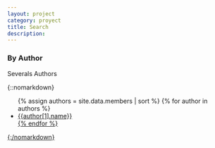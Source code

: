 ```yaml
---
layout: project
category: proyect
title: Search
description: 
---
```


<h3>By Author</h3>
<p>Severals Authors</p>
 {::nomarkdown}
    <ul>
    {% assign authors = site.data.members | sort %}
    {% for author in authors %}
      <li><a href="{{site.url}}{{site.baseurl}}/author/{{author[0]}}">{{author[1].name}}</li>
    {% endfor %}
    </ul>
{:/nomarkdown}

